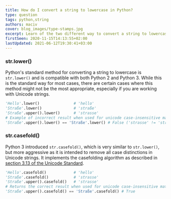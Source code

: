 ```yaml
---
title: How do I convert a string to lowercase in Python?
type: question
tags: python,string
authors: maciv
cover: blog_images/type-stamps.jpg
excerpt: Learn of the two different way to convert a string to lowercase in Python and understand when you should use each one with this quick guide.
firstSeen: 2020-11-15T14:13:55+02:00
lastUpdated: 2021-06-12T19:30:41+03:00
---
```


### str.lower()

Python's standard method for converting a string to lowercase is `str.lower()` and is compatible with both Python 2 and Python 3. While this is the standard way for most cases, there are certain cases where this method might not be the most appropriate, especially if you are working with Unicode strings.

```py
'Hello'.lower()               # 'hello'
'Straße'.lower()              # 'straße'
'Straße'.upper().lower()      # 'strasse'
# Example of incorrect result when used for unicode case-insensitive matching
'Straße'.upper().lower() == 'Straße'.lower() # False ('strasse' != 'straße')
```

### str.casefold()

Python 3 introduced `str.casefold()`, which is very similar to `str.lower()`, but more aggressive as it is intended to remove all case distinctions in Unicode strings. It implements the casefolding algorithm as described in [section 3.13 of the Unicode Standard](https://www.unicode.org/versions/Unicode9.0.0/ch03.pdf).

```py
'Hello'.casefold()            # 'hello'
'Straße'.casefold()           # 'strasse'
'Straße'.upper().casefold()   # 'strasse'
# Returns the correct result when used for unicode case-insensitive matching
'Straße'.upper().casefold() == 'Straße'.casefold() # True
```
